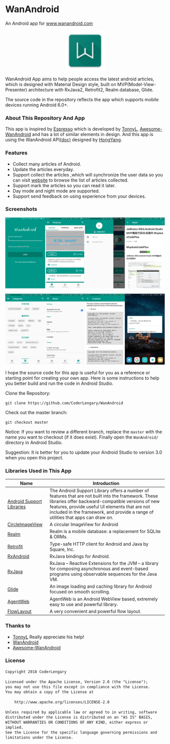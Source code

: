 # WanAndroid
An Android app for www.wanandroid.com

<div align="center">
	<img src="./art/logo.png" width="128" alt="logo">
</div>

WanAndroid App aims to help people access the latest android articles, which is designed with Material Design style, built on MVP(Model-View-Presenter) architecture with RxJava2, Retrofit2, Realm database, Glide.

The source code in the repository reflects the app which supports mobile devices running Android 6.0+.

### About This Repository And App

This app is inspired by [Espresso](https://github.com/TonnyL/Espresso) which is developed by [TonnyL](https://github.com/TonnyL), [Awesome-WanAndroid](https://github.com/JsonChao/Awesome-WanAndroid) and has a lot of similar elements in design.
And this app is using the WanAndroid API[(doc)](http://www.wanandroid.com/blog/show/2) designed by [HongYang](https://github.com/hongyangAndroid).

### Features

+ Collect many articles of Android.
+ Update the articles everyday.
+ Support collect the articles ,which will synchronize the user data so you can visit [website](http://www.wanandroid.com/lg/collect) to browse the list of articles collected.
+ Support mark the articles so you can read it later. 
+ Day mode and night mode are supported.
+ Support send feedback on using experience from your devices.

### Screenshots
![screenshot0](./art/screenshot0.jpg)

![screenshot1](./art/screenshot1.jpg)


I hope the source code for this app is useful for you as a reference or starting point for creating your own app. Here is some instructions to help you better build and run the code in Android Studio.

Clone the Repository:

```
git clone https://github.com/CoderLengary/WanAndroid
```

Check out the master branch:

```
git checkout master
```

Notice: If you want to review a different branch, replace the `master` with the name you want to checkout (if it does exist). Finally open the `WanAndroid/` directory in Android Studio.

Suggestion: It is better for you to update your Android Studio to version 3.0 when you open this project.

### Libraries Used in This App
Name | Introduction
----- | ------ 
[Android Support Libraries](https://developer.android.com/topic/libraries/support-library/alphabet.html) | The Android Support Library offers a number of features that are not built into the framework. These libraries offer backward-compatible versions of new features, provide useful UI elements that are not included in the framework, and provide a range of utilities that apps can draw on. 
[CircleImageView](https://github.com/hdodenhof/CircleImageView) | A circular ImageView for Android 
[Realm](https://github.com/realm/realm-java) | Realm is a mobile database: a replacement for SQLite & ORMs. 
[Retrofit](https://github.com/square/retrofit) | Type-safe HTTP client for Android and Java by Square, Inc. 
[RxAndroid](https://github.com/ReactiveX/RxAndroid) | RxJava bindings for Android. 
[RxJava](https://github.com/ReactiveX/RxJava) | RxJava – Reactive Extensions for the JVM – a library for composing asynchronous and event-based programs using observable sequences for the Java VM. 
[Glide](https://github.com/bumptech/glide) | 	An image loading and caching library for Android focused on smooth scrolling.
[AgentWeb](https://github.com/Justson/AgentWeb) | AgentWeb is an Android WebView based, extremely easy to use and powerful library.
[FlowLayout](https://github.com/hongyangAndroid/FlowLayout) | A very convenient and powerful flow layout.
### Thanks to
+ [TonnyL](https://github.com/TonnyL) Really appreciate his help!
+ [WanAndroid](http://www.wanandroid.com)
+ [Awesome-WanAndroid](https://github.com/JsonChao/Awesome-WanAndroid)
### License
```
Copyright 2018 CoderLengary

Licensed under the Apache License, Version 2.0 (the "License");
you may not use this file except in compliance with the License.
You may obtain a copy of the License at

    http://www.apache.org/licenses/LICENSE-2.0

Unless required by applicable law or agreed to in writing, software
distributed under the License is distributed on an "AS IS" BASIS,
WITHOUT WARRANTIES OR CONDITIONS OF ANY KIND, either express or implied.
See the License for the specific language governing permissions and
limitations under the License.
```
